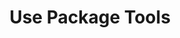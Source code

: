 ---
sidebar_position: 5
title: "Use Package Tools"
sidebar_label: "Use Package Tools"
description: "Utilize package management utilities in Debian systems - operate APT commands, use package managers, leverage software tools, and master package administration."
keywords:
  - "debian package tools"
  - "apt commands"
  - "package managers"
  - "software utilities"
  - "package administration"
tags:
  - debian
  - package-tools
  - apt-commands
  - package-managers
  - software-utilities
slug: /linux/debian/software/package-management/use-package-tools
---